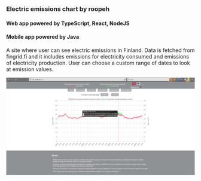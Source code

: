 ### Electric emissions chart by roopeh
#### Web app powered by TypeScript, React, NodeJS
#### Mobile app powered by Java

A site where user can see electric emissions in Finland. Data is fetched from fingrid.fi and it includes emissions
for electricity consumed and emissions of electricity production. User can choose a custom range of dates to look at
emission values.

![Demo](demo.png?raw=true "Demo")
